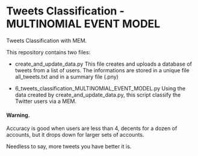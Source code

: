 # Tweets Classification - MULTINOMIAL EVENT MODEL
Tweets Classification with MEM.

This repository contains two files:
  - create_and_update_data.py 
    This file creates and uploads a database of tweets from a list of users. 
    The informations are stored in a unique file all_tweets.txt and in a summary file (.pny)
    
  - 6_tweets_classification_MULTINOMIAL_EVENT_MODEL.py
    Using the data created by create_and_update_data.py, this script classify the Twitter users via a MEM.
    
#### Warning.
Accuracy is good when users are less than 4, decents for a dozen of accounts, but it drops down for larger sets of accounts. 

Needless to say, more tweets you have better it is.
